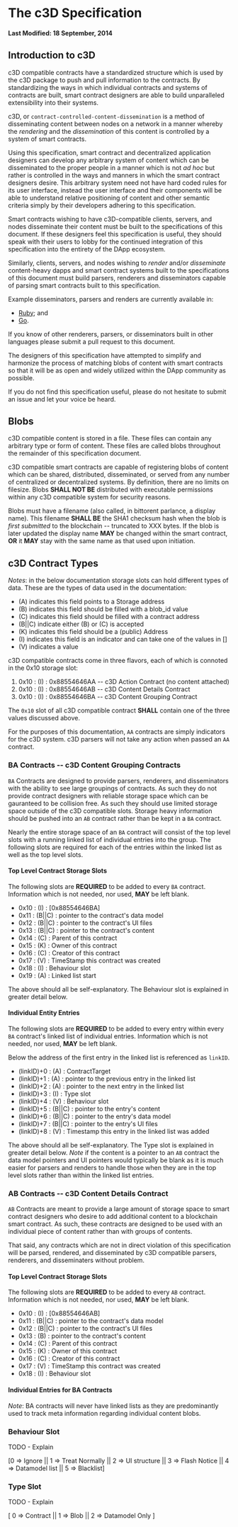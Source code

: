 # The c3D Specification

#### Last Modified: 18 September, 2014

## Introduction to c3D

c3D compatible contracts have a standardized structure which is used by the c3D package to push and pull information to the contracts. By standardizing the ways in which individual contracts and systems of contracts are built, smart contract designers are able to build unparalleled extensibility into their systems.

c3D, or `contract-controlled-content-dissemination` is a method of disseminating content between nodes on a network in a manner whereby the *rendering* and the *dissemination* of this content is controlled by a system of smart contracts.

Using this specification, smart contract and decentralized application designers can develop any arbitrary system of content which can be disseminated to the proper people in a manner which is not *ad hoc* but rather is controlled in the ways and manners in which the smart contract designers desire. This arbitrary system need not have hard coded rules for its user interface, instead the user interface and their components will be able to understand relative positioning of content and other semantic criteria simply by their developers adhering to this specification.

Smart contracts wishing to have c3D-compatible clients, servers, and nodes disseminate their content must be built to the specifications of this document. If these designers feel this specification is useful, they should speak with their users to lobby for the continued integration of this specification into the entirety of the DApp ecosystem.

Similarly, clients, servers, and nodes wishing to *render* and/or *disseminate* content-heavy dapps and smart contract systems built to the specifications of this document must build parsers, renderers and disseminators capable of parsing smart contracts built to this specification.

Example disseminators, parsers and renders are currently available in:

* [Ruby](https://github.com/project-douglas/c3d); and
* [Go](https://github.com/eris-ltd/deCerver/c3d).

If you know of other renderers, parsers, or disseminators built in other languages please submit a pull request to this document.

The designers of this specification have attempted to simplify and harmonize the process of matching blobs of content with smart contracts so that it will be as open and widely utilized within the DApp community as possible.

If you do not find this specification useful, please do not hesitate to submit an issue and let your voice be heard.

## Blobs

c3D compatible content is stored in a file. These files can contain any arbitrary type or form of content. These files are called blobs throughout the remainder of this specification document.

c3D compatible smart contracts are capable of registering blobs of content which can be shared, distributed, disseminated, or served from any number of centralized or decentralized systems. By definition, there are no limits on filesize. Blobs **SHALL NOT BE** distributed with executable permissions within any c3D compatible system for security reasons.

Blobs must have a filename (also called, in bittorent parlance, a display name). This filename **SHALL BE** the SHA1 checksum hash when the blob is *first submitted* to the blockchain -- truncated to XXX bytes. If the blob is later updated the display name **MAY** be changed within the smart contract, **OR** it **MAY** stay with the same name as that used upon initiation.

## c3D Contract Types

*Notes*: in the below documentation storage slots can hold different types of data. These are the types of data used in the documentation:

* (A) indicates this field points to a Storage address
* (B) indicates this field should be filled with a blob_id value
* (C) indicates this field should be filled with a contract address
* (B||C) indicate either (B) or (C) is accepted
* (K) indicates this field should be a (public) Address
* (I) indicates this field is an indicator and can take one of the values in []
* (V) indicates a value

c3D compatible contracts come in three flavors, each of which is connoted in the 0x10 storage slot:

1. 0x10 : (I) : 0x88554646AA -- c3D Action Contract (no content attached)
2. 0x10 : (I) : 0x88554646AB -- c3D Content Details Contract
3. 0x10 : (I) : 0x88554646BA -- c3D Content Grouping Contract

The `0x10` slot of all c3D compatible contract **SHALL** contain one of the three values discussed above.

For the purposes of this documentation, `AA` contracts are simply indicators for the c3D system. c3D parsers will not take any action when passed an `AA` contract.

### BA Contracts -- c3D Content Grouping Contracts

`BA` Contracts are designed to provide parsers, renderers, and disseminators with the ability to see large groupings of contracts. As such they do not provide contract designers with reliable storage space which can be gauranteed to be collision free. As such they should use limited storage space outside of the c3D compatible slots. Storage heavy information should be pushed into an `AB` contract rather than be kept in a `BA` contract.

Nearly the entire storage space of an `BA` contract will consist of the top level slots with a running linked list of individual entries into the group. The following slots are required for each of the entries within the linked list as well as the top level slots.

#### Top Level Contract Storage Slots

The following slots are **REQUIRED** to be added to every `BA` contract. Information which is not needed, nor used, **MAY** be left blank.

* 0x10 : (I)    : [0x88554646BA]
* 0x11 : (B||C) : pointer to the contract's data model
* 0x12 : (B||C) : pointer to the contract's UI files
* 0x13 : (B||C) : pointer to the contract's content
* 0x14 : (C)    : Parent of this contract
* 0x15 : (K)    : Owner of this contract
* 0x16 : (C)    : Creator of this contract
* 0x17 : (V)    : TimeStamp this contract was created
* 0x18 : (I)    : Behaviour slot
* 0x19 : (A)    : Linked list start

The above should all be self-explanatory. The Behaviour slot is explained in greater detail below.

#### Individual Entity Entries

The following slots are **REQUIRED** to be added to every entry within every `BA` contract's linked list of individual entries. Information which is not needed, nor used, **MAY** be left blank.

Below the address of the first entry in the linked list is referenced as `linkID`.

* (linkID)+0 : (A)    : ContractTarget
* (linkID)+1 : (A)    : pointer to the previous entry in the linked list
* (linkID)+2 : (A)    : pointer to the next entry in the linked list
* (linkID)+3 : (I)    : Type slot
* (linkID)+4 : (V)    : Behaviour slot
* (linkID)+5 : (B||C) : pointer to the entry's content
* (linkID)+6 : (B||C) : pointer to the entry's data model
* (linkID)+7 : (B||C) : pointer to the entry's UI files
* (linkID)+8 : (V)    : Timestamp this entry in the linked list was added

The above should all be self-explanatory. The Type slot is explained in greater detail below. *Note* if the content is a pointer to an `AB` contract the data model pointers and UI pointers would typically be blank as it is much easier for parsers and renders to handle those when they are in the top level slots rather than within the linked list entries.

### AB Contracts -- c3D Content Details Contract

`AB` Contracts are meant to provide a large amount of storage space to smart contract designers who desire to add additional content to a blockchain smart contract. As such, these contracts are designed to be used with an individual piece of content rather than with groups of contents.

That said, any contracts which are not in direct violation of this specification will be parsed, rendered, and disseminated by c3D compatible parsers, renderers, and disseminaters without problem.

#### Top Level Contract Storage Slots

The following slots are **REQUIRED** to be added to every `AB` contract. Information which is not needed, nor used, **MAY** be left blank.

* 0x10 : (I)    : [0x88554646AB]
* 0x11 : (B||C) : pointer to the contract's data model
* 0x12 : (B||C) : pointer to the contract's UI files
* 0x13 : (B)    : pointer to the contract's content
* 0x14 : (C)    : Parent of this contract
* 0x15 : (K)    : Owner of this contract
* 0x16 : (C)    : Creator of this contract
* 0x17 : (V)    : TimeStamp this contract was created
* 0x18 : (I)    : Behaviour slot

#### Individual Entries for BA Contracts

*Note*: BA contracts will never have linked lists as they are predominantly used to track meta information regarding individual content blobs.

### Behaviour Slot

TODO - Explain

[0 => Ignore || 1 => Treat Normally || 2 => UI structure ||
                                        3 => Flash Notice || 4 => Datamodel list || 5 => Blacklist]

### Type Slot

TODO - Explain

[ 0 => Contract || 1 => Blob || 2 => Datamodel Only ]
